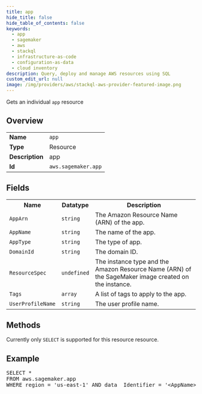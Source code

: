 ```yaml
---
title: app
hide_title: false
hide_table_of_contents: false
keywords:
  - app
  - sagemaker
  - aws
  - stackql
  - infrastructure-as-code
  - configuration-as-data
  - cloud inventory
description: Query, deploy and manage AWS resources using SQL
custom_edit_url: null
image: /img/providers/aws/stackql-aws-provider-featured-image.png
---
```

Gets an individual <code>app</code> resource

## Overview
<table><tbody>
<tr><td><b>Name</b></td><td><code>app</code></td></tr>
<tr><td><b>Type</b></td><td>Resource</td></tr>
<tr><td><b>Description</b></td><td>app</td></tr>
<tr><td><b>Id</b></td><td><code>aws.sagemaker.app</code></td></tr>
</tbody></table>

## Fields
<table><tbody>
<tr><th>Name</th><th>Datatype</th><th>Description</th></tr>
<tr><td><code>AppArn</code></td><td><code>string</code></td><td>The Amazon Resource Name (ARN) of the app.</td></tr>
<tr><td><code>AppName</code></td><td><code>string</code></td><td>The name of the app.</td></tr>
<tr><td><code>AppType</code></td><td><code>string</code></td><td>The type of app.</td></tr>
<tr><td><code>DomainId</code></td><td><code>string</code></td><td>The domain ID.</td></tr>
<tr><td><code>ResourceSpec</code></td><td><code>undefined</code></td><td>The instance type and the Amazon Resource Name (ARN) of the SageMaker image created on the instance.</td></tr>
<tr><td><code>Tags</code></td><td><code>array</code></td><td>A list of tags to apply to the app.</td></tr>
<tr><td><code>UserProfileName</code></td><td><code>string</code></td><td>The user profile name.</td></tr>

</tbody></table>

## Methods
Currently only <code>SELECT</code> is supported for this resource resource.

## Example
<pre>
SELECT * 
FROM aws.sagemaker.app
WHERE region = 'us-east-1' AND data__Identifier = '&lt;AppName&gt;' AND data__Identifier = '&lt;AppType&gt;' AND data__Identifier = '&lt;DomainId&gt;' AND data__Identifier = '&lt;UserProfileName&gt;'
</pre>
